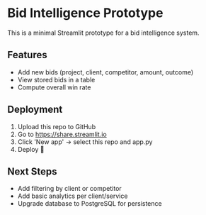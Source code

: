 # Bid Intelligence Prototype

This is a minimal Streamlit prototype for a bid intelligence system.

## Features
- Add new bids (project, client, competitor, amount, outcome)
- View stored bids in a table
- Compute overall win rate

## Deployment
1. Upload this repo to GitHub
2. Go to https://share.streamlit.io
3. Click 'New app' → select this repo and app.py
4. Deploy 🚀

## Next Steps
- Add filtering by client or competitor
- Add basic analytics per client/service
- Upgrade database to PostgreSQL for persistence

